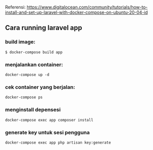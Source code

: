 Referensi: https://www.digitalocean.com/community/tutorials/how-to-install-and-set-up-laravel-with-docker-compose-on-ubuntu-20-04-id

## Cara running laravel app

### build image:

```
$ docker-compose build app
```

### menjalankan container:

```
docker-compose up -d
```

### cek container yang berjalan:

```
docker-compose ps
```

### menginstall depensesi

```
docker-compose exec app composer install
```

### generate key untuk sesi pengguna

```
docker-compose exec app php artisan key:generate
```
